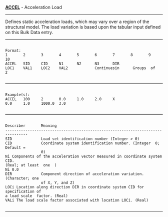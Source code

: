 __**[ACCEL](https://help.hexagonmi.com/bundle/MSC_Nastran_2022.4/page/Nastran_Combined_Book/qrg/bulkab/TOC.ACCEL.xhtml)**__   -   Acceleration Load

--------------------------------------------------------------------------------
Defines static acceleration loads, which may vary over a region of the
structural model. The load variation is based upon the tabular input defined on
this Bulk Data entry.

--------------------------------------------------------------------------------
```text

Format:
1       2       3       4       5       6       7       8       9       10      
ACCEL   SID     CID     N1      N2      N3      DIR     
LOC1    VAL1    LOC2    VAL2            Continuesin      Groups  of      2       


```

--------------------------------------------------------------------------------
```text

Example(s):
ACCEL   100     2       0.0     1.0     2.0     X       
0.0     1.0     1000.0  3.0     


```

--------------------------------------------------------------------------------
```text

Describer       Meaning         
--------------------------------------------------------------------------------
SID             Load set identification number (Integer > 0)
CID             Coordinate system identification number. (Integer  0; Default =
                0)
Ni Components of the acceleration vector measured in coordinate system CID.
(Real; at least  one  )
Ni 0.0 
DIR             Component direction of acceleration variation. (Character; one
                of X, Y, and Z)
LOCi Location along direction DIR in coordinate system CID for specification of
a load scale  factor. (Real)
VALi The load scale factor associated with location LOCi. (Real)


```

--------------------------------------------------------------------------------
